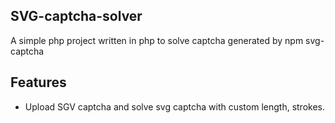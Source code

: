 ## SVG-captcha-solver
A simple php project written in php to solve captcha generated by npm svg-captcha
## Features
* Upload SGV captcha and solve svg captcha with custom length, strokes.
